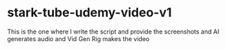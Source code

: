 # stark-tube-udemy-video-v1
This is the one where I write the script and provide the screenshots and AI generates audio and Vid Gen Rig makes the video

